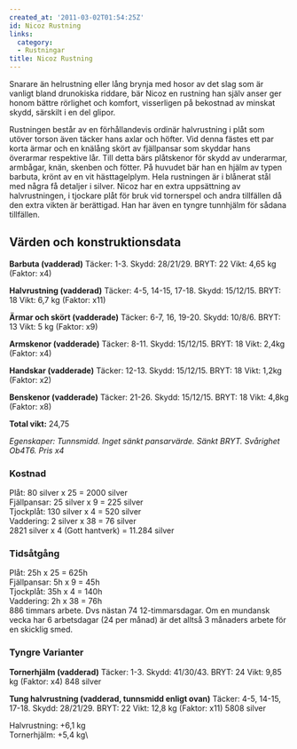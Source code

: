 ```yaml
---
created_at: '2011-03-02T01:54:25Z'
id: Nicoz Rustning
links:
  category:
  - Rustningar
title: Nicoz Rustning
---
```


Snarare än helrustning eller lång brynja med hosor av det slag som är vanligt bland drunokiska
riddare, bär Nicoz en rustning han själv anser ger honom bättre rörlighet och komfort, visserligen
på bekostnad av minskat skydd, särskilt i en del glipor.

Rustningen består av en förhållandevis ordinär halvrustning i plåt som utöver torson även täcker
hans axlar och höfter. Vid denna fästes ett par korta ärmar och en knälång skört av fjällpansar som
skyddar hans överarmar respektive lår. Till detta bärs plåtskenor för skydd av underarmar, armbågar,
knän, skenben och fötter. På huvudet bär han en hjälm av typen barbuta, krönt av en vit
hästtagelplym. Hela rustningen är i blånerat stål med några få detaljer i silver. Nicoz har en extra
uppsättning av halvrustningen, i tjockare plåt för bruk vid tornerspel och andra tillfällen då den
extra vikten är berättigad. Han har även en tyngre tunnhjälm för sådana tillfällen.

Värden och konstruktionsdata
----------------------------

**Barbuta (vadderad)** Täcker: 1-3. Skydd: 28/21/29. BRYT: 22 Vikt: 4,65 kg (Faktor: x4)

**Halvrustning (vadderad)** Täcker: 4-5, 14-15, 17-18. Skydd: 15/12/15. BRYT: 18 Vikt: 6,7 kg
(Faktor: x11)

**Ärmar och skört (vadderade)** Täcker: 6-7, 16, 19-20. Skydd: 10/8/6. BRYT: 13 Vikt: 5 kg (Faktor:
x9)

**Armskenor (vadderade)** Täcker: 8-11. Skydd: 15/12/15. BRYT: 18 Vikt: 2,4kg (Faktor: x4)

**Handskar (vadderade)** Täcker: 12-13. Skydd: 15/12/15. BRYT: 18 Vikt: 1,2kg (Faktor: x2)

**Benskenor (vadderade)** Täcker: 21-26. Skydd: 15/12/15. BRYT: 18 Vikt: 4,8kg (Faktor: x8)

**Total vikt:** 24,75

*Egenskaper: Tunnsmidd. Inget sänkt pansarvärde. Sänkt BRYT. Svårighet Ob4T6. Pris x4*

### Kostnad

Plåt: 80 silver x 25 = 2000 silver\
Fjällpansar: 25 silver x 9 = 225 silver\
Tjockplåt: 130 silver x 4 = 520 silver\
Vaddering: 2 silver x 38 = 76 silver\
2821 silver x 4 (Gott hantverk) = 11.284 silver

### Tidsåtgång

Plåt: 25h x 25 = 625h\
Fjällpansar: 5h x 9 = 45h\
Tjockplåt: 35h x 4 = 140h\
Vaddering: 2h x 38 = 76h\
886 timmars arbete. Dvs nästan 74 12-timmarsdagar. Om en mundansk vecka har 6 arbetsdagar (24 per
månad) är det alltså 3 månaders arbete för en skicklig smed.

### Tyngre Varianter

**Tornerhjälm (vadderad)** Täcker: 1-3. Skydd: 41/30/43. BRYT: 24 Vikt: 9,85 kg (Faktor: x4) 848
silver

**Tung halvrustning (vadderad, tunnsmidd enligt ovan)** Täcker: 4-5, 14-15, 17-18. Skydd: 28/21/29.
BRYT: 22 Vikt: 12,8 kg (Faktor: x11) 5808 silver

Halvrustning: +6,1 kg\
Tornerhjälm: +5,4 kg\